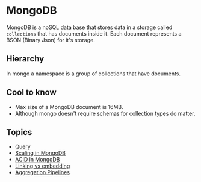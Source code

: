 # MongoDB

MongoDB is a noSQL data base that stores data in a storage called `collections`
that has documents inside it. Each document represents a BSON (Binary Json) for
it's storage.

## Hierarchy

In mongo a namespace is a group of collections that have documents.

## Cool to know

- Max size of a MongoDB document is 16MB.
- Although mongo doesn't require schemas for collection types do matter.

## Topics

- [Query](https://github.com/IgorGrieder/TIL/blob/main/MongoDB/Query.md)
- [Scaling in
  MongoDB](https://github.com/IgorGrieder/TIL/blob/main/MongoDB/Scaling%20in%20MongoDB.md)
- [ACID in MongoDB](https://github.com/IgorGrieder/TIL/blob/main/MongoDB/ACID%20in%20MongoDB.md)
- [Linking vs embedding](https://github.com/IgorGrieder/TIL/blob/main/MongoDB/Linking%20vs%20embedding.md)
- [Aggregation Pipelines](https://github.com/IgorGrieder/TIL/blob/main/MongoDB/Aggregation%20Pipelines.md)

